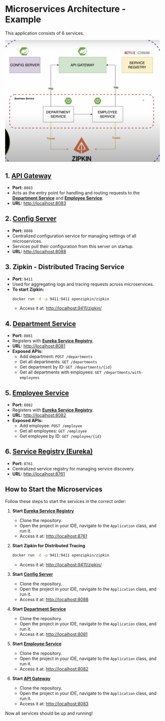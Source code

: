 # Microservices Architecture - Example

This application consists of 6 services.

![architecture.png](src%2Fmain%2Fresources%2Farchitecture.png)

## 1. [API Gateway](https://github.com/code-with-rj1399/microservice-with-sb-api-gateway)
- **Port:** `8083`
- Acts as the entry point for handling and routing requests to the **[Department Service](https://github.com/code-with-rj1399/microservice-with-sb-department-service)** and **[Employee Service](https://github.com/code-with-rj1399/microservice-with-sb-employee-service)**.
- **URL:** [http://localhost:8083](http://localhost:8083)

## 2. [Config Server](https://github.com/code-with-rj1399/microservice-with-sb-config-server)
- **Port:** `8088`
- Centralized configuration service for managing settings of all microservices.
- Services pull their configuration from this server on startup.
- **URL:** [http://localhost:8088](http://localhost:8088)

## 3. Zipkin - Distributed Tracing Service
- **Port:** `9411`
- Used for aggregating logs and tracing requests across microservices.
- **To start Zipkin:**
  ```sh
  docker run -d -p 9411:9411 openzipkin/zipkin
  ```
    - Access it at: [http://localhost:9411/zipkin/](http://localhost:9411/zipkin/)

## 4. [Department Service](https://github.com/code-with-rj1399/microservice-with-sb-department-service)
- **Port:** `8081`
- Registers with **[Eureka Service Registry](https://github.com/code-with-rj1399/microservice-with-sb-service-registry)**.
- **URL:** [http://localhost:8081](http://localhost:8081)
- **Exposed APIs:**
    - Add department: `POST /departments`
    - Get all departments: `GET /departments`
    - Get department by ID: `GET /departments/{id}`
    - Get all departments with employees: `GET /departments/with-employees`

## 5. [Employee Service](https://github.com/code-with-rj1399/microservice-with-sb-employee-service)
- **Port:** `8082`
- Registers with **[Eureka Service Registry](https://github.com/code-with-rj1399/microservice-with-sb-service-registry)**.
- **URL:** [http://localhost:8082](http://localhost:8082)
- **Exposed APIs:**
    - Add employee: `POST /employee`
    - Get all employees: `GET /employee`
    - Get employee by ID: `GET /employee/{id}`

## 6. [Service Registry (Eureka)](https://github.com/code-with-rj1399/microservice-with-sb-service-registry)
- **Port:** `8761`
- Centralized service registry for managing service discovery.
- **URL:** [http://localhost:8761](http://localhost:8761)

## How to Start the Microservices
Follow these steps to start the services in the correct order:

1. **Start [Eureka Service Registry](https://github.com/code-with-rj1399/microservice-with-sb-service-registry)**
    - Clone the repository.
    - Open the project in your IDE, navigate to the `Application` class, and run it.
    - Access it at: [http://localhost:8761](http://localhost:8761)

2. **Start Zipkin for Distributed Tracing**
   ```sh
   docker run -d -p 9411:9411 openzipkin/zipkin
   ```
    - Access it at: [http://localhost:9411/zipkin/](http://localhost:9411/zipkin/)

3. **Start [Config Server](https://github.com/code-with-rj1399/microservice-with-sb-config-server)**
    - Clone the repository.
    - Open the project in your IDE, navigate to the `Application` class, and run it.
    - Access it at: [http://localhost:8088](http://localhost:8088)

4. **Start [Department Service](https://github.com/code-with-rj1399/microservice-with-sb-department-service)**
    - Clone the repository.
    - Open the project in your IDE, navigate to the `Application` class, and run it.
    - Access it at: [http://localhost:8081](http://localhost:8081)

5. **Start [Employee Service](https://github.com/code-with-rj1399/microservice-with-sb-employee-service)**
    - Clone the repository.
    - Open the project in your IDE, navigate to the `Application` class, and run it.
    - Access it at: [http://localhost:8082](http://localhost:8082)

6. **Start [API Gateway](https://github.com/code-with-rj1399/microservice-with-sb-api-gateway)**
    - Clone the repository.
    - Open the project in your IDE, navigate to the `Application` class, and run it.
    - Access it at: [http://localhost:8083](http://localhost:8083)

Now all services should be up and running!


